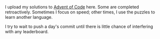 I upload my solutions to [Advent of Code](https://adventofcode.com/) here. Some
are completed retroactively. Sometimes I focus on speed; other times, I use the
puzzles to learn another language.

I try to wait to push a day's commit until there is little chance of
interfering with any leaderboard.
